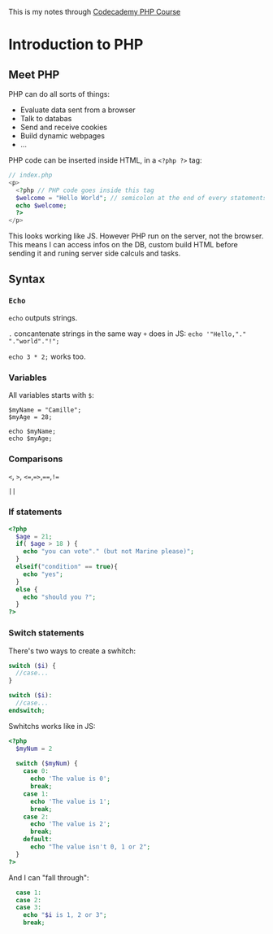 This is my notes through [Codecademy PHP Course](https://www.codecademy.com/learn/php)

# Introduction to PHP

## Meet PHP

PHP can do all sorts of things:
- Evaluate data sent from a browser
- Talk to databas
- Send and receive cookies
- Build dynamic webpages
- ...

PHP code can be inserted inside HTML, in a `<?php ?>` tag:

```php
// index.php
<p>
  <?php // PHP code goes inside this tag
  $welcome = "Hello World"; // semicolon at the end of every statements
  echo $welcome;
  ?>
</p>
```

This looks working like JS. However PHP run on the server, not the browser. This means I can access infos on the DB, custom build HTML before sending it and runing server side calculs and tasks.

## Syntax

### `Echo`

`echo` outputs strings.

`.` concantenate strings in the same way `+` does in JS: `echo '"Hello,"." "."world"."!";`

`echo 3 * 2;` works too.


### Variables

All variables starts with `$`:
```
$myName = "Camille";
$myAge = 28;

echo $myName;
echo $myAge;
```

### Comparisons

`<`, `>`, `<=`,`=>`,`==`,`!=`

`||`

### If statements

```php
<?php
  $age = 21;
  if( $age > 18 ) {
    echo "you can vote"." (but not Marine please)";
  }
  elseif("condition" == true){
    echo "yes";
  }
  else {
    echo "should you ?";
  }
?>
```

### Switch statements

There's two ways to create a swhitch:
```php
switch ($i) {
  //case...
}
```

```php
switch ($i):
  //case...
endswitch;
```

Swhitchs works like in JS:
```php
<?php
  $myNum = 2
  
  switch ($myNum) {
    case 0:
      echo 'The value is 0';
      break;
    case 1:
      echo 'The value is 1';
      break;
    case 2:
      echo 'The value is 2';
      break;
    default:
      echo "The value isn't 0, 1 or 2";
  }
?>
```

And I can "fall through":
```php
  case 1:
  case 2:
  case 3:
    echo "$i is 1, 2 or 3";
    break;
```


